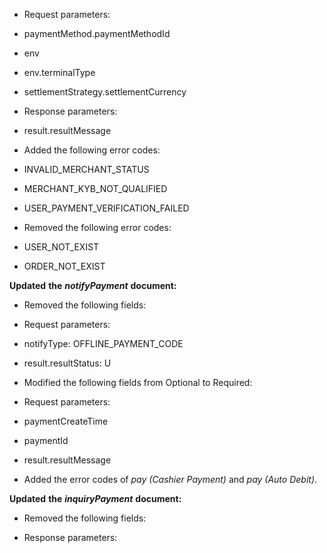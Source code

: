 *   Request parameters:

*   paymentMethod.paymentMethodId
*   env
*   env.terminalType
*   settlementStrategy.settlementCurrency

*   Response parameters:

*   result.resultMessage

*   Added the following error codes:

*   INVALID\_MERCHANT\_STATUS
*   MERCHANT\_KYB\_NOT\_QUALIFIED
*   USER\_PAYMENT\_VERIFICATION\_FAILED

*   Removed the following error codes:

*   USER\_NOT\_EXIST
*   ORDER\_NOT\_EXIST

**Updated** **the** **_notifyPayment_** **document:**

*   Removed the following fields:

*   Request parameters:

*   notifyType: OFFLINE\_PAYMENT\_CODE
*   result.resultStatus: U

*   Modified the following fields from Optional to Required:

*   Request parameters:

*   paymentCreateTime
*   paymentId
*   result.resultMessage

*   Added the error codes of _pay (Cashier Payment)_ and _pay (Auto Debit)_.

**Updated** **the** **_inquiryPayment_** **document:**

*   Removed the following fields:

*   Response parameters:
